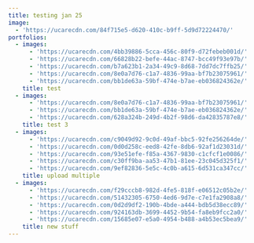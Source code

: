 ```yaml
---
title: testing jan 25
image:
  - 'https://ucarecdn.com/84f715e5-d620-410c-b9ff-5d9d72224470/'
portfolios:
  - images:
      - 'https://ucarecdn.com/4bb39886-5cca-456c-80f9-d72febeb001d/'
      - 'https://ucarecdn.com/66828b22-befe-44ac-8747-bcc49f93e97b/'
      - 'https://ucarecdn.com/b7a623b1-2a34-49c9-8d68-7dd7dc7ffb25/'
      - 'https://ucarecdn.com/8e0a7d76-c1a7-4836-99aa-bf7b23075961/'
      - 'https://ucarecdn.com/bb1de63a-59bf-474e-b7ae-eb036824362e/'
    title: test
  - images:
      - 'https://ucarecdn.com/8e0a7d76-c1a7-4836-99aa-bf7b23075961/'
      - 'https://ucarecdn.com/bb1de63a-59bf-474e-b7ae-eb036824362e/'
      - 'https://ucarecdn.com/628a324b-249d-4b2f-98d6-da42835787e8/'
    title: test 3
  - images:
      - 'https://ucarecdn.com/c9049d92-9c0d-49af-bbc5-92fe256264de/'
      - 'https://ucarecdn.com/0d0d258c-eed8-42fe-8db6-92af1d23031d/'
      - 'https://ucarecdn.com/93e51efe-f85a-4367-9830-c1cfcf1e0086/'
      - 'https://ucarecdn.com/c30ff9ba-aa53-47b1-81ee-23c045d325f1/'
      - 'https://ucarecdn.com/9ef82836-5e5c-4c0b-a615-6d531ca347cc/'
    title: upload multiple
  - images:
      - 'https://ucarecdn.com/f29cccb8-982d-4fe5-818f-e06512c05b2e/'
      - 'https://ucarecdn.com/51432305-6750-4ed6-9d7e-c7e1fa2908a8/'
      - 'https://ucarecdn.com/0d2d9df2-190b-4bde-a444-bdb5d38ecc89/'
      - 'https://ucarecdn.com/924163db-3699-4452-9b54-fa8eb9fcc2a0/'
      - 'https://ucarecdn.com/15685e07-e5a0-4954-b488-a4b53ec5bea9/'
    title: new stuff
---
```


